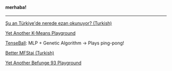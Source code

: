 #### merhaba!
<hr>

<a href="https://isaidwhynot.github.io/suanneredeezanokunuyor" target="_blank">Şu an Türkiye'de nerede ezan okunuyor? (Turkish)</a>

<a href="https://isaidwhynot.github.io/k-means" target="_blank">Yet Another K-Means Playground</a>

<a href="https://isaidwhynot.github.io/tenseball" target="_blank">TenseBall</a>: MLP + Genetic Algorithm -> Plays ping-pong!

<a href="https://isaidwhynot.github.io/better-mfstaj" target="_blank">Better MFStaj (Turkish)</a>

<a href="https://isaidwhynot.github.io/befunge93" target="_blank">Yet Another Befunge 93 Playground</a>
